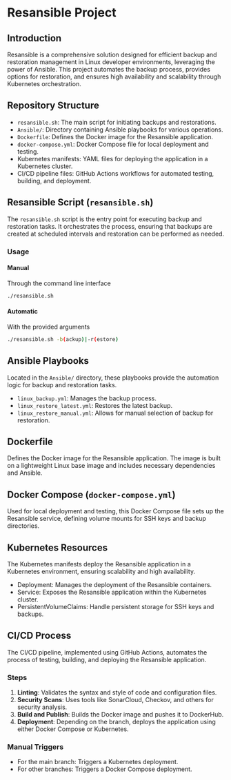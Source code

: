 # Resansible Project

## Introduction

Resansible is a comprehensive solution designed for efficient backup and restoration management in Linux developer environments, leveraging the power of Ansible. This project automates the backup process, provides options for restoration, and ensures high availability and scalability through Kubernetes orchestration.

## Repository Structure

- `resansible.sh`: The main script for initiating backups and restorations.
- `Ansible/`: Directory containing Ansible playbooks for various operations.
- `Dockerfile`: Defines the Docker image for the Resansible application.
- `docker-compose.yml`: Docker Compose file for local deployment and testing.
- Kubernetes manifests: YAML files for deploying the application in a Kubernetes cluster.
- CI/CD pipeline files: GitHub Actions workflows for automated testing, building, and deployment.

## Resansible Script (`resansible.sh`)

The `resansible.sh` script is the entry point for executing backup and restoration tasks. It orchestrates the process, ensuring that backups are created at scheduled intervals and restoration can be performed as needed.

### Usage

#### Manual
Through the command line interface
```bash
./resansible.sh
```

#### Automatic
With the provided arguments
```bash
./resansible.sh -b(ackup)|-r(estore)
```

## Ansible Playbooks

Located in the `Ansible/` directory, these playbooks provide the automation logic for backup and restoration tasks.

- `linux_backup.yml`: Manages the backup process.
- `linux_restore_latest.yml`: Restores the latest backup.
- `linux_restore_manual.yml`: Allows for manual selection of backup for restoration.

## Dockerfile

Defines the Docker image for the Resansible application. The image is built on a lightweight Linux base image and includes necessary dependencies and Ansible.

## Docker Compose (`docker-compose.yml`)

Used for local deployment and testing, this Docker Compose file sets up the Resansible service, defining volume mounts for SSH keys and backup directories.

## Kubernetes Resources

The Kubernetes manifests deploy the Resansible application in a Kubernetes environment, ensuring scalability and high availability.

- Deployment: Manages the deployment of the Resansible containers.
- Service: Exposes the Resansible application within the Kubernetes cluster.
- PersistentVolumeClaims: Handle persistent storage for SSH keys and backups.

## CI/CD Process

The CI/CD pipeline, implemented using GitHub Actions, automates the process of testing, building, and deploying the Resansible application.

### Steps

1. **Linting**: Validates the syntax and style of code and configuration files.
2. **Security Scans**: Uses tools like SonarCloud, Checkov, and others for security analysis.
3. **Build and Publish**: Builds the Docker image and pushes it to DockerHub.
4. **Deployment**: Depending on the branch, deploys the application using either Docker Compose or Kubernetes.

### Manual Triggers

- For the main branch: Triggers a Kubernetes deployment.
- For other branches: Triggers a Docker Compose deployment.
